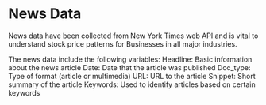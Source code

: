 # News Data

News data have been collected from New York Times web API and is vital to understand stock price patterns for Businesses in all major industries. 

The news data include the following variables:
  Headline: Basic information about the news article​
  Date: Date that the article was published​
  Doc_type: Type of format (article or multimedia)​
  URL: URL to the article​
  Snippet: Short summary of the article​
  Keywords: Used to identify articles based on certain keywords

